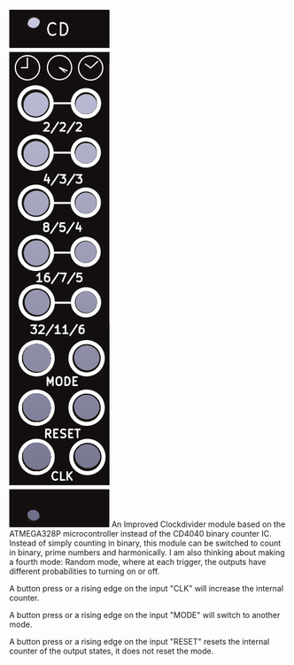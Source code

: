 ![](https://raw.githubusercontent.com/Fihdi/Eurorack/main/ClockDividerV2/CD_Front.png)
An Improved Clockdivider module based on the ATMEGA328P microcontroller instead of the CD4040 binary counter IC. Instead of simply counting in binary, this module can be switched to count in binary, prime numbers and harmonically. I am also thinking about making a fourth mode: Random mode, where at each trigger, the outputs have different probabilities to turning on or off.

A button press or a rising edge on the input "CLK" will increase the internal counter.

A button press or a rising edge on the input "MODE" will switch to another mode.

A button press or a rising edge on the input "RESET" resets the internal counter of the output states, it does not reset the mode.
